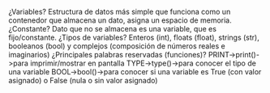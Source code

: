 ¿Variables?
Estructura de datos más simple que funciona como un contenedor que almacena un dato, asigna un espacio de memoria.
¿Constante?
Dato que no se almacena es una variable, que es fijo/constante.
¿Tipos de variables?
Enteros (int), floats (float), strings (str), booleanos (bool) y complejos (composición de números reales e imaginarios)
¿Principales palabras reservadas (funciones)?
PRINT->print()->para imprimir/mostrar en pantalla
TYPE->type()->para conocer el tipo de una variable
BOOL->bool()->para conocer si una variable es True (con valor asignado) o False (nula o sin valor asignado)